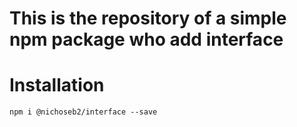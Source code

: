 # This is the repository of a simple npm package who add interface

# Installation
`npm i @nichoseb2/interface --save`